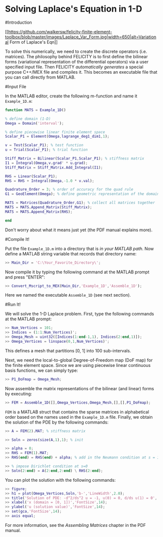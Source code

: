 Solving Laplace's Equation in 1-D
=================================

#Introduction

[[https://github.com/walkersw/felicity-finite-element-toolbox/blob/master/images/Laplace_Var_Form.jpg|width=650|alt=Variational Form of Laplace's Eqn]]

To solve this numerically, we need to create the discrete operators (i.e. matrices). The philosophy behind FELICITY is to first define the bilinear forms (variational representation of the differential operators) via a user specified input file. Then FELICITY *automatically generates* a special purpose C++/MEX file and compiles it. This becomes an executable file that you can call directly from MATLAB. 

#Input File

In the MATLAB editor, create the following m-function and name it `Example_1D.m`:

```matlab
function MATS = Example_1D()

% define domain (1-D)
Omega = Domain('interval');

% define piecewise linear finite element space
Scalar_P1 = Element(Omega,lagrange_deg1_dim1,1);

v = Test(Scalar_P1); % test function
u = Trial(Scalar_P1); % trial function

Stiff_Matrix = Bilinear(Scalar_P1,Scalar_P1); % stiffness matrix
I1 = Integral(Omega,v.grad' * u.grad);
Stiff_Matrix = Stiff_Matrix.Add_Integral(I1);

RHS = Linear(Scalar_P1);
RHS = RHS + Integral(Omega,-1.0 * v.val);

Quadrature_Order = 3; % order of accuracy for the quad rule
G1 = GeoElement(Omega); % define geometric representation of the domain

MATS = Matrices(Quadrature_Order,G1); % collect all matrices together
MATS = MATS.Append_Matrix(Stiff_Matrix);
MATS = MATS.Append_Matrix(RHS);

end 
```

Don't worry about what it means just yet (the PDF manual explains more). 

#Compile It!

Put the file `Example_1D.m` into a directory that is *in your MATLAB path*. Now define a MATLAB string variable that records that directory name:

```matlab
>> Main_Dir = 'C:\Your_Favorite_Directory\'; 
```

Now compile it by typing the following command at the MATLAB prompt and press "ENTER":

```matlab
>> Convert_Mscript_to_MEX(Main_Dir,'Example_1D','Assemble_1D'); 
```

Here we named the executable `Assemble_1D` (see next section).

#Run It!

We will solve the 1-D Laplace problem. First, type the following commands at the MATLAB prompt:

```matlab
>> Num_Vertices = 101;
>> Indices = (1:1:Num_Vertices)';
>> Omega_Mesh = uint32([Indices(1:end-1,1), Indices(2:end,1)]);
>> Omega_Vertices = linspace(0,1,Num_Vertices)';
```

This defines a mesh that partitions [0, 1] into 100 sub-intervals.

Next, we need the local-to-global Degree-of-Freedom map (DoF map) for the finite element space. Since we are using piecewise linear continuous basis functions, we can simply type:

```matlab
>> P1_DoFmap = Omega_Mesh;
```

Now assemble the matrix representations of the bilinear (and linear) forms by executing:

```matlab
>> FEM = Assemble_1D([],Omega_Vertices,Omega_Mesh,[],[],P1_DoFmap);
```

`FEM` is a MATLAB struct that contains the sparse matrices in alphabetical order based on the names used in the `Example_1D.m` file. Finally, we obtain the solution of the PDE by the following commands:

```matlab
>> A = FEM(2).MAT; % stiffness matrix

>> Soln = zeros(size(A,1),1); % init

>> alpha = 0;
>> RHS = FEM(1).MAT;
>> RHS(end) = RHS(end) + alpha; % add in the Neumann condition at s = 1

>> % impose Dirichlet condition at s=0
>> Soln(2:end) = A(2:end,2:end) \ RHS(2:end);
```

You can plot the solution with the following commands:

```matlab
>> figure;
>> h1 = plot(Omega_Vertices,Soln,'b-','LineWidth',2.0);
>> title('Solution of PDE: -d^2/ds^2 u = -1, u(0) = 0, d/ds u(1) = 0','FontSize',14);
>> xlabel('x (domain = [0, 1])','FontSize',14);
>> ylabel('u (solution value)','FontSize',14);
>> set(gca,'FontSize',14);
>> axis equal;
```

For more information, see the *Assembling Matrices* chapter in the PDF manual. 